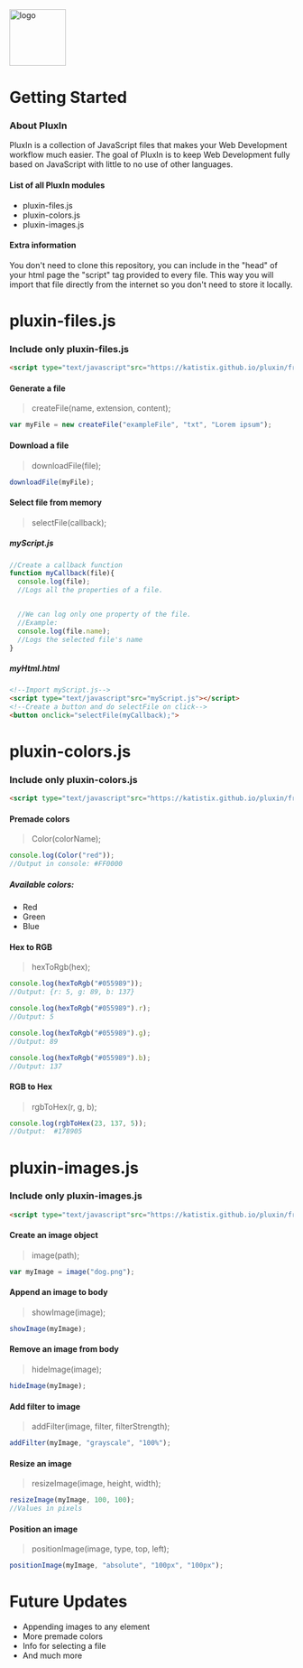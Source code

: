 
<img src="https://katistix.github.io/pluxin/logo.png" alt="logo" width="100" height="100">

Getting Started
=============


### About PluxIn

PluxIn is a collection of JavaScript files that makes your Web Development workflow much easier. The goal of PluxIn is to keep Web Development fully based on JavaScript with little to no use of other languages.

#### List of all PluxIn modules

+ pluxin-files.js
+ pluxin-colors.js
+ pluxin-images.js

#### Extra information

You don't need to clone this repository, you can include in the "head" of your html page the "script" tag provided to every file. This way you will import that file directly from the internet so you don't need to store it locally.

pluxin-files.js
========

### Include only pluxin-files.js
```html
<script type="text/javascript"src="https://katistix.github.io/pluxin/framework/JS/pluxin-files.js"></script>
```

#### Generate a file
>createFile(name, extension, content);

```javascript
var myFile = new createFile("exampleFile", "txt", "Lorem ipsum");
```

#### Download a file
>downloadFile(file);

```javascript
downloadFile(myFile);
```

#### Select file from memory
>selectFile(callback);

##### myScript.js

```javascript
//Create a callback function
function myCallback(file){
  console.log(file);
  //Logs all the properties of a file.


  //We can log only one property of the file.
  //Example:
  console.log(file.name);
  //Logs the selected file's name
}
```

##### myHtml.html

```html
<!--Import myScript.js-->
<script type="text/javascript"src="myScript.js"></script>
<!--Create a button and do selectFile on click-->
<button onclick="selectFile(myCallback);">
```


pluxin-colors.js
========

### Include only pluxin-colors.js
```html
<script type="text/javascript"src="https://katistix.github.io/pluxin/framework/JS/pluxin-colors.js"></script>
```

#### Premade colors
>Color(colorName);

```javascript
console.log(Color("red"));
//Output in console: #FF0000
```
##### Available colors:
- Red
- Green
- Blue

#### Hex to RGB
>hexToRgb(hex);

```javascript
console.log(hexToRgb("#055989"));
//Output: {r: 5, g: 89, b: 137}

console.log(hexToRgb("#055989").r);
//Output: 5

console.log(hexToRgb("#055989").g);
//Output: 89

console.log(hexToRgb("#055989").b);
//Output: 137
```


#### RGB to Hex
>rgbToHex(r, g, b);

```javascript
console.log(rgbToHex(23, 137, 5));
//Output:  #178905
```

pluxin-images.js
========

### Include only pluxin-images.js
```html
<script type="text/javascript"src="https://katistix.github.io/pluxin/framework/JS/pluxin-images.js"></script>
```

#### Create an image object
>image(path);

```javascript
var myImage = image("dog.png");
```

#### Append an image to body
>showImage(image);

```javascript
showImage(myImage);
```

#### Remove an image from body
>hideImage(image);

```javascript
hideImage(myImage);
```

#### Add filter to image
>addFilter(image, filter, filterStrength);

```javascript
addFilter(myImage, "grayscale", "100%");
```


#### Resize an image
>resizeImage(image, height, width);

```javascript
resizeImage(myImage, 100, 100);
//Values in pixels
```

#### Position an image
>positionImage(image, type, top, left);

```javascript
positionImage(myImage, "absolute", "100px", "100px");
```

Future Updates
=============
- Appending images to any element
- More premade colors
- Info for selecting a file
- And much more

